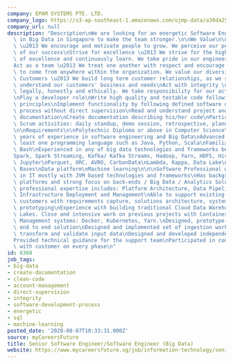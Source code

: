 ```yaml
---
company: EPAM SYSTEMS PTE. LTD.
company_logo: https://s3-ap-southeast-1.amazonaws.com/ojmp-data/a30da25ae34f91f4ffe0322971c262da/epam-systems.jpg
company_url: null
description: "Description\nWe are looking for an energetic Software Engineer specialized\
  \ in Big Data in Singapore to make the team stronger.\n\nWe Value\n\nValue the individuals\
  \ \u2013 We encourage and motivate people to grow. We perceive our people as a source\
  \ of our success\nStrive for excellence \u2013 We strive for the highest standards\
  \ of excellence and continuously learn. We take pride in our engineering and accomplishments\n\
  Act as a team \u2013 We treat one another with respect and encourage the best ideas\
  \ to come from anywhere within the organization. We value our diversity\nFocus on\
  \ Customers \u2013 We build long term customer relationships, as we strive to always\
  \ understand our customers' business and needs\nAct with integrity \u2013 We operate\
  \ legally, honestly and ethically. We take responsibility for our actions.\n\nResponsibilities\n\
  \nPlay a developer role\nWrite high quality and testable code following clean code\
  \ principles\nImplement functionality by following defined software development\
  \ process without direct supervision\nRead and understand project and requirement\
  \ documentation\nCreate documentation describing his/her code\nParticipate in Agile\
  \ Scrum activities: daily standup, demo session, retrospective, planning, etc.\n\
  \n\nRequirements\n\nPolytechnic Diploma or above in Computer Science\nMinimum 3\
  \ years of experience in software engineering and Big Data\nAdvanced knowledge at\
  \ least one programming language such as Java, Python, Scala\nFamiliar with SQL,\
  \ Bash\nExperienced in any of big data technologies and frameworks below:\n\n\n\
  Spark, Spark Streaming, Kafka/ Kafka Streams, Hadoop, Yarn, HDFS, Hive, Airflow,\
  \ Jupyter\nParquet, ORC, AVRO, CarbonData\nLambda, Kappa, Data Lake\nNoSQL Data\
  \ Bases\nData platform\nMachine learning\n\n\nSoftware Professional with experience\
  \ in IT mostly with JVM based technologies and frameworks\nHas background with different\
  \ platforms and strong focus on back-ends / Big Data / Analytics Solutions\nCore\
  \ professional expertise includes: Platform Architecture, Data Pipelines Architecture,\
  \ Infrastructure Deployment and Management\nAble to support existing and potential\
  \ customers with requirements capture, solutions architecture, system design, solution\
  \ prototyping\nExperience with building traditional Cloud Data Warehouses, Data\
  \ Lakes. Close and intensive work on previous projects with Containers and Resource\
  \ Management systems: Docker, Kubernetes, Yarn.\nDesigned, prototype and adjust\
  \ end to end solution\nDesigned and implemented set of ingestion workflow to parse,\
  \ transform and validate input data\nDesigned and developed independent CI/CD pipelines\n\
  Provided technical guidance for the support team\nParticipated in communication\
  \ with customer on every phase\n"
id: 6360
job_tags:
- big-data
- create-documentation
- clean-code
- account-management
- direct-supervision
- integrity
- software-development-process
- energetic
- sql
- machine-learning
posted_date: '2020-08-07T10:33:31.000Z'
source: myCareersFuture
title: Senior Software Engineer/Software Engineer (Big Data)
website: https://www.mycareersfuture.sg/job/information-technology/senior-software-engineersoftware-engineer-af4d4286dc551efba766e7f58abd692c
---
```

